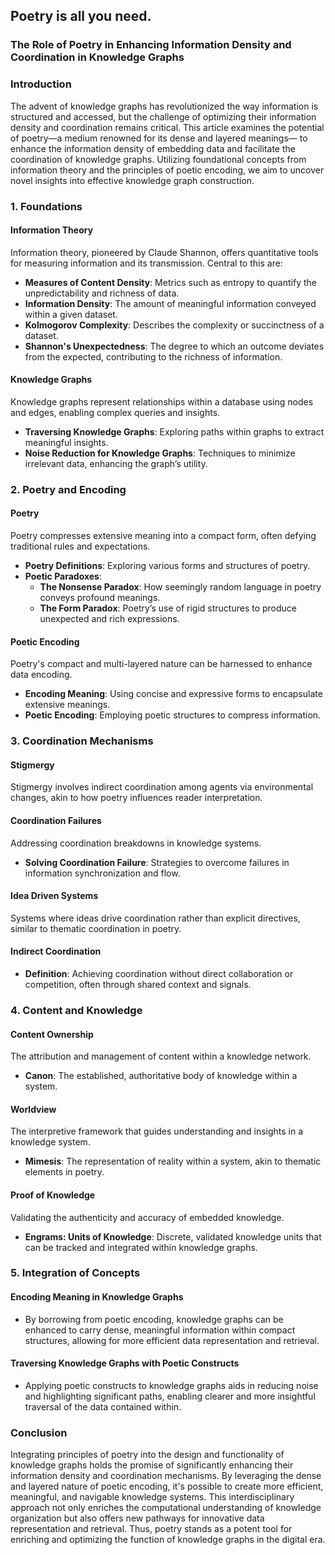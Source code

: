 ## Poetry is all you need.
### The Role of Poetry in Enhancing Information Density and Coordination in Knowledge Graphs

### Introduction
The advent of knowledge graphs has revolutionized the way information is structured and accessed, but the challenge of optimizing their information density and coordination remains critical. This article examines the potential of poetry—a medium renowned for its dense and layered meanings— to enhance the information density of embedding data and facilitate the coordination of knowledge graphs. Utilizing foundational concepts from information theory and the principles of poetic encoding, we aim to uncover novel insights into effective knowledge graph construction.

### 1. **Foundations**
#### Information Theory
Information theory, pioneered by Claude Shannon, offers quantitative tools for measuring information and its transmission. Central to this are:

- **Measures of Content Density**: Metrics such as entropy to quantify the unpredictability and richness of data.
- **Information Density**: The amount of meaningful information conveyed within a given dataset.
- **Kolmogorov Complexity**: Describes the complexity or succinctness of a dataset.
- **Shannon's Unexpectedness**: The degree to which an outcome deviates from the expected, contributing to the richness of information.

#### Knowledge Graphs
Knowledge graphs represent relationships within a database using nodes and edges, enabling complex queries and insights.

- **Traversing Knowledge Graphs**: Exploring paths within graphs to extract meaningful insights.
- **Noise Reduction for Knowledge Graphs**: Techniques to minimize irrelevant data, enhancing the graph’s utility.

### 2. **Poetry and Encoding**
#### Poetry
Poetry compresses extensive meaning into a compact form, often defying traditional rules and expectations.

- **Poetry Definitions**: Exploring various forms and structures of poetry.
- **Poetic Paradoxes**:
  - **The Nonsense Paradox**: How seemingly random language in poetry conveys profound meanings.
  - **The Form Paradox**: Poetry’s use of rigid structures to produce unexpected and rich expressions.

#### Poetic Encoding
Poetry's compact and multi-layered nature can be harnessed to enhance data encoding.

- **Encoding Meaning**: Using concise and expressive forms to encapsulate extensive meanings.
- **Poetic Encoding**: Employing poetic structures to compress information.

### 3. **Coordination Mechanisms**
#### Stigmergy
Stigmergy involves indirect coordination among agents via environmental changes, akin to how poetry influences reader interpretation.

#### Coordination Failures
Addressing coordination breakdowns in knowledge systems.

- **Solving Coordination Failure**: Strategies to overcome failures in information synchronization and flow.

#### Idea Driven Systems
Systems where ideas drive coordination rather than explicit directives, similar to thematic coordination in poetry.

#### Indirect Coordination 
- **Definition**: Achieving coordination without direct collaboration or competition, often through shared context and signals.

### 4. **Content and Knowledge**
#### Content Ownership
The attribution and management of content within a knowledge network.

- **Canon**: The established, authoritative body of knowledge within a system.

#### Worldview
The interpretive framework that guides understanding and insights in a knowledge system.

- **Mimesis**: The representation of reality within a system, akin to thematic elements in poetry.

#### Proof of Knowledge
Validating the authenticity and accuracy of embedded knowledge.

- **Engrams: Units of Knowledge**: Discrete, validated knowledge units that can be tracked and integrated within knowledge graphs.

### 5. **Integration of Concepts**
#### Encoding Meaning in Knowledge Graphs
- By borrowing from poetic encoding, knowledge graphs can be enhanced to carry dense, meaningful information within compact structures, allowing for more efficient data representation and retrieval.

#### Traversing Knowledge Graphs with Poetic Constructs
- Applying poetic constructs to knowledge graphs aids in reducing noise and highlighting significant paths, enabling clearer and more insightful traversal of the data contained within.

### Conclusion
Integrating principles of poetry into the design and functionality of knowledge graphs holds the promise of significantly enhancing their information density and coordination mechanisms. By leveraging the dense and layered nature of poetic encoding, it's possible to create more efficient, meaningful, and navigable knowledge systems. This interdisciplinary approach not only enriches the computational understanding of knowledge organization but also offers new pathways for innovative data representation and retrieval. Thus, poetry stands as a potent tool for enriching and optimizing the function of knowledge graphs in the digital era.